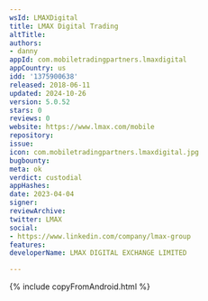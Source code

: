 ```yaml
---
wsId: LMAXDigital
title: LMAX Digital Trading
altTitle: 
authors:
- danny
appId: com.mobiletradingpartners.lmaxdigital
appCountry: us
idd: '1375900638'
released: 2018-06-11
updated: 2024-10-26
version: 5.0.52
stars: 0
reviews: 0
website: https://www.lmax.com/mobile
repository: 
issue: 
icon: com.mobiletradingpartners.lmaxdigital.jpg
bugbounty: 
meta: ok
verdict: custodial
appHashes: 
date: 2023-04-04
signer: 
reviewArchive: 
twitter: LMAX
social:
- https://www.linkedin.com/company/lmax-group
features: 
developerName: LMAX DIGITAL EXCHANGE LIMITED

---
```


{% include copyFromAndroid.html %}
